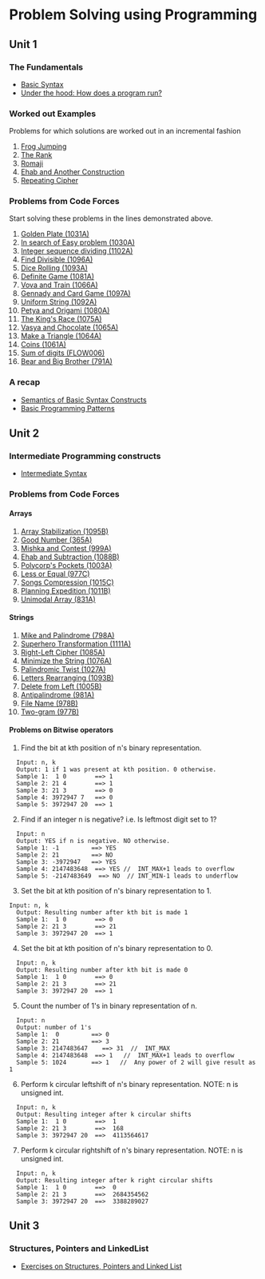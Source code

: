 
# Problem Solving using Programming

## Unit 1

### The Fundamentals
 - [Basic Syntax](BasicSyntax.md)
 - [Under the hood: How does a program run?](ProgramExecution.mp4)
 
### Worked out Examples
Problems for which solutions are worked out in an incremental fashion
 1. [Frog Jumping](FrogJumping.md)
 2. [The Rank](TheRank.md)
 3. [Romaji](Romaji.md)
 4. [Ehab and Another Construction](Ehab.md)
 5. [Repeating Cipher](RepeatingCipher.md)

### Problems from Code Forces
Start solving these problems in the lines demonstrated above.
 1. [Golden Plate (1031A)](https://codeforces.com/problemset/problem/1031/A)
 2. [In search of Easy problem (1030A)](https://codeforces.com/problemset/problem/1030/A)
 3. [Integer sequence dividing (1102A)](https://codeforces.com/problemset/problem/1102/A)
 4. [Find Divisible (1096A)](https://codeforces.com/problemset/problem/1096/A)
 5. [Dice Rolling (1093A)](https://codeforces.com/problemset/problem/1093/A)
 6. [Definite Game (1081A)](https://codeforces.com/problemset/problem/1081/A)
 7. [Vova and Train (1066A)](https://codeforces.com/problemset/problem/1066/A)
 8. [Gennady and Card Game (1097A)](https://codeforces.com/problemset/problem/1097/A)
 9. [Uniform String (1092A)](https://codeforces.com/problemset/problem/1092/A)
 10. [Petya and Origami (1080A)](https://codeforces.com/problemset/problem/1080/A)
 11. [The King's Race (1075A)](https://codeforces.com/problemset/problem/1075/A)
 12. [Vasya and Chocolate (1065A)](https://codeforces.com/problemset/problem/1065/A)
 13. [Make a Triangle (1064A)](https://codeforces.com/problemset/problem/1064/A)
 14. [Coins (1061A)](https://codeforces.com/problemset/problem/1061/A)
 15. [Sum of digits (FLOW006)](https://www.codechef.com/problems/FLOW006)
 16. [Bear and Big Brother (791A)](https://codeforces.com/problemset/problem/791/A)
 
### A recap
 - [Semantics of Basic Syntax Constructs](BasicSemantics.md)
 - [Basic Programming Patterns](ProgrammingPatterns.md)

## Unit 2

### Intermediate Programming constructs
 - [Intermediate Syntax](IntermediateSyntax.md)
 
### Problems from Code Forces
#### Arrays
 1. [Array Stabilization (1095B)](http://codeforces.com/problemset/problem/1095/B)
 2. [Good Number (365A)](http://codeforces.com/problemset/problem/365/A)
 3. [Mishka and Contest (999A)](https://codeforces.com/contest/999/problem/A)
 4. [Ehab and Subtraction (1088B)](http://codeforces.com/problemset/problem/1088/B)
 5. [Polycorp's Pockets (1003A)](https://codeforces.com/problemset/problem/1003/A)
 6. [Less or Equal (977C)](http://codeforces.com/problemset/problem/977/C)
 7. [Songs Compression (1015C)](http://codeforces.com/problemset/problem/1015/C)
 8. [Planning Expedition (1011B)](http://codeforces.com/problemset/problem/1011/B)
 9. [Unimodal Array (831A)](http://codeforces.com/problemset/problem/831/A)
 
#### Strings
 1. [Mike and Palindrome (798A)](https://codeforces.com/contest/798/problem/A)
 2. [Superhero Transformation (1111A)](http://codeforces.com/problemset/problem/1111/A)
 3. [Right-Left Cipher (1085A)](http://codeforces.com/problemset/problem/1085/A)
 4. [Minimize the String (1076A)](http://codeforces.com/problemset/problem/1076/A)
 5. [Palindromic Twist (1027A)](http://codeforces.com/problemset/problem/1027/A)
 6. [Letters Rearranging (1093B)](http://codeforces.com/problemset/problem/1093/B)
 7. [Delete from Left (1005B)](http://codeforces.com/problemset/problem/1005/B)
 8. [Antipalindrome (981A)](http://codeforces.com/problemset/problem/981/A)
 9. [File Name (978B)](http://codeforces.com/problemset/problem/978/B)
 10. [Two-gram (977B)](http://codeforces.com/problemset/problem/977/B)

#### Problems on Bitwise operators

 1. Find the bit at kth position of n's binary representation.
```
  Input: n, k
  Output: 1 if 1 was present at kth position. 0 otherwise.
  Sample 1:  1 0        ==> 1
  Sample 2: 21 4        ==> 1
  Sample 3: 21 3        ==> 0
  Sample 4: 3972947 7   ==> 0
  Sample 5: 3972947 20  ==> 1
 ```
 
 2. Find if an integer n is negative? i.e. Is leftmost digit set to 1?
```
  Input: n
  Output: YES if n is negative. NO otherwise.
  Sample 1: -1         ==> YES
  Sample 2: 21         ==> NO
  Sample 3: -3972947   ==> YES
  Sample 4: 2147483648  ==> YES //  INT_MAX+1 leads to overflow
  Sample 5: -2147483649  ==> NO  // INT_MIN-1 leads to underflow
```

 3. Set the bit at kth position of n's binary representation to 1.
```
Input: n, k
  Output: Resulting number after kth bit is made 1
  Sample 1:  1 0        ==> 0
  Sample 2: 21 3        ==> 21
  Sample 3: 3972947 20  ==> 1 
 ```
 
 4. Set the bit at kth position of n's binary representation to 0.
```
  Input: n, k
  Output: Resulting number after kth bit is made 0
  Sample 1:  1 0        ==> 0
  Sample 2: 21 3        ==> 21
  Sample 3: 3972947 20  ==> 1   
 ```

 5.  Count the number of 1's in binary representation of n.
 
```
  Input: n
  Output: number of 1's
  Sample 1:  0         ==> 0
  Sample 2: 21         ==> 3
  Sample 3: 2147483647    ==> 31  //  INT_MAX
  Sample 4: 2147483648  ==> 1   //  INT_MAX+1 leads to overflow
  Sample 5: 1024       ==> 1   //  Any power of 2 will give result as 1
 ```
 
 6. Perform k circular leftshift of n's binary representation. NOTE: n is unsigned int.
```
  Input: n, k
  Output: Resulting integer after k circular shifts
  Sample 1:  1 0        ==>  1
  Sample 2: 21 3        ==>  168
  Sample 3: 3972947 20  ==>  4113564617
 ```
 
  7. Perform k circular rightshift of n's binary representation. NOTE: n is unsigned int.
```
  Input: n, k
  Output: Resulting integer after k right circular shifts
  Sample 1:  1 0        ==>  0
  Sample 2: 21 3        ==>  2684354562
  Sample 3: 3972947 20  ==>  3388289027
```

## Unit 3

### Structures, Pointers and LinkedList
 - [Exercises on Structures, Pointers and Linked List](SPLL.docx)
 
